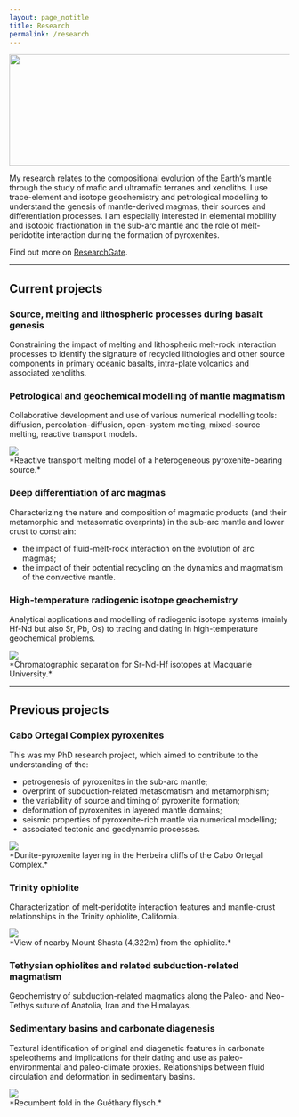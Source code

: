 ```yaml
---
layout: page_notitle
title: Research
permalink: /research
---
```


<img
  src="{{ site.github.url }}/assets/img/terrain.jpg"
  style="width: 600px; height: 200px; object-fit: cover;"
/>

My research relates to the compositional evolution of the Earth’s mantle through the study of mafic and ultramafic terranes and xenoliths. I use trace-element and isotope geochemistry and petrological modelling to understand the genesis of mantle-derived magmas, their sources and differentiation processes. I am especially interested in elemental mobility and isotopic fractionation in the sub-arc mantle and the role of melt-peridotite interaction during the formation of pyroxenites.

Find out more on [ResearchGate](https://www.researchgate.net/profile/Romain-Tilhac).

---

## Current projects

### Source, melting and lithospheric processes during basalt genesis

Constraining the impact of melting and lithospheric melt-rock interaction processes to identify the signature of recycled lithologies and other source components in primary oceanic basalts, intra-plate volcanics and associated xenoliths.

### Petrological and geochemical modelling of mantle magmatism

Collaborative development and use of various numerical modelling tools: diffusion, percolation-diffusion, open-system melting, mixed-source melting, reactive transport models.

<div class="image-container">
  <img src="{{ site.github.url }}/assets/img/Oliveira2020_Fig8.jpg">
</div>
*Reactive transport melting model of a heterogeneous pyroxenite-bearing source.*

### Deep differentiation of arc magmas

Characterizing the nature and composition of magmatic products (and their metamorphic and metasomatic overprints) in the sub-arc mantle and lower crust to constrain:
- the impact of fluid-melt-rock interaction on the evolution of arc magmas;
- the impact of their potential recycling on the dynamics and magmatism of the convective mantle.

### High-temperature radiogenic isotope geochemistry

Analytical applications and modelling of radiogenic isotope systems (mainly Hf-Nd but also Sr, Pb, Os) to tracing and dating in high-temperature geochemical problems.

<div class="image-container">
  <img src="{{ site.github.url }}/assets/img/labo.jpg">
</div>
*Chromatographic separation for Sr-Nd-Hf isotopes at Macquarie University.*

---

## Previous projects

### Cabo Ortegal Complex pyroxenites

This was my PhD research project, which aimed to contribute to the understanding of the:
- petrogenesis of pyroxenites in the sub-arc mantle;
- overprint of subduction-related metasomatism and metamorphism;
- the variability of source and timing of pyroxenite formation;
- deformation of pyroxenites in layered mantle domains;
- seismic properties of pyroxenite-rich mantle via numerical modelling;
- associated tectonic and geodynamic processes.

<div class="image-container">
  <img src="{{ site.github.url }}/assets/img/pyroxenites.jpg">
</div>
*Dunite-pyroxenite layering in the Herbeira cliffs of the Cabo Ortegal Complex.*

### Trinity ophiolite

Characterization of melt-peridotite interaction features and mantle-crust relationships in the Trinity ophiolite, California.

<div class="image-container">
  <img src="{{ site.github.url }}/assets/img/mount-shasta.jpg">
</div>
*View of nearby Mount Shasta (4,322m) from the ophiolite.*

### Tethysian ophiolites and related subduction-related magmatism

Geochemistry of subduction-related magmatics along the Paleo- and Neo-Tethys suture of Anatolia, Iran and the Himalayas.

### Sedimentary basins and carbonate diagenesis
  
Textural identification of original and diagenetic features in carbonate speleothems and implications for their dating and use as paleo-environmental and paleo-climate proxies. Relationships between fluid circulation and deformation in sedimentary basins.

<div class="image-container">
  <img src="{{ site.github.url }}/assets/img/guethary.jpg">
</div>
*Recumbent fold in the Guéthary flysch.*